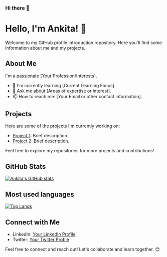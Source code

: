 ### Hi there 👋
# Hello, I'm Ankita! 👋

Welcome to my GitHub profile introduction repository. Here you'll find some information about me and my projects.

## About Me

I'm a passionate [Your Profession/Interests].

- 🌱 I'm currently learning [Current Learning Focus].
- 💬 Ask me about [Areas of expertise or interest].
- 📫 How to reach me: [Your Email or other contact information].

## Projects

Here are some of the projects I'm currently working on:

- [Project 1](link-to-project-1): Brief description.
- [Project 2](link-to-project-2): Brief description.

Feel free to explore my repositories for more projects and contributions!

## GitHub Stats

[![Ankita's GitHub stats](https://github-readme-stats.vercel.app/api?username=Annkkitaaa)](https://github.com/Annkkitaaa/github-readme-stats)

## Most used languages
[![Top Langs](https://github-readme-stats.vercel.app/api/top-langs/?username=your-username&layout=compact)](https://github.com/Annkkitaaa/github-readme-stats)


## Connect with Me

- LinkedIn: [Your LinkedIn Profile](link-to-linkedin)
- Twitter: [Your Twitter Profile](link-to-twitter)

Feel free to connect and reach out! Let's collaborate and learn together. 😊

<!--
**Annkkitaaa/Annkkitaaa** is a ✨ _special_ ✨ repository because its `README.md` (this file) appears on your GitHub profile.

Here are some ideas to get you started:

- 🔭 I’m currently working on ...
- 🌱 I’m currently learning ...
- 👯 I’m looking to collaborate on ...
- 🤔 I’m looking for help with ...
- 💬 Ask me about ...
- 📫 How to reach me: ...
- 😄 Pronouns: ...
- ⚡ Fun fact: ...
-->
